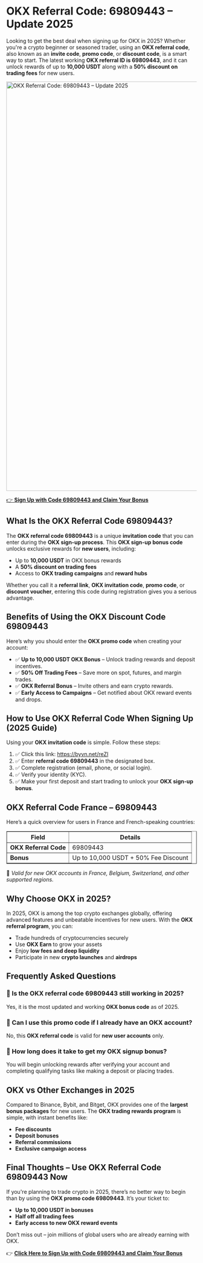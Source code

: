 <h1>OKX Referral Code: 69809443 – Update 2025</h1>
<p>Looking to get the best deal when signing up for OKX in 2025? Whether you're a crypto beginner or seasoned trader, using an <strong>OKX referral code</strong>, also known as an <strong>invite code</strong>, <strong>promo code</strong>, or <strong>discount code</strong>, is a smart way to start. The latest working <strong>OKX referral ID is 69809443</strong>, and it can unlock rewards of up to <strong>10,000 USDT</strong> along with a <strong>50% discount on trading fees</strong> for new users.</p>

<img src="https://images.mirror-media.xyz/publication-images/KQ_zl4dXYWHTEL-cGsRgK.png" alt="OKX Referral Code: 69809443 – Update 2025" width="1080">

<p><a href="https://byvn.net/reZl" target="_blank">👉 <strong>Sign Up with Code 69809443 and Claim Your Bonus</strong></a></p>

<h2>What Is the OKX Referral Code 69809443?</h2>
<p>The <strong>OKX referral code 69809443</strong> is a unique <strong>invitation code</strong> that you can enter during the <strong>OKX sign-up process</strong>. This <strong>OKX sign-up bonus code</strong> unlocks exclusive rewards for <strong>new users</strong>, including:</p>
<ul>
<li>Up to <strong>10,000 USDT</strong> in OKX bonus rewards</li>
<li>A <strong>50% discount on trading fees</strong></li>
<li>Access to <strong>OKX trading campaigns</strong> and <strong>reward hubs</strong></li>
</ul>
<p>Whether you call it a <strong>referral link</strong>, <strong>OKX invitation code</strong>, <strong>promo code</strong>, or <strong>discount voucher</strong>, entering this code during registration gives you a serious advantage.</p>

<h2>Benefits of Using the OKX Discount Code 69809443</h2>
<p>Here’s why you should enter the <strong>OKX promo code</strong> when creating your account:</p>
<ul>
<li>✅ <strong>Up to 10,000 USDT OKX Bonus</strong> – Unlock trading rewards and deposit incentives.</li>
<li>✅ <strong>50% Off Trading Fees</strong> – Save more on spot, futures, and margin trades.</li>
<li>✅ <strong>OKX Referral Bonus</strong> – Invite others and earn crypto rewards.</li>
<li>✅ <strong>Early Access to Campaigns</strong> – Get notified about OKX reward events and drops.</li>
</ul>

<h2>How to Use OKX Referral Code When Signing Up (2025 Guide)</h2>
<p>Using your <strong>OKX invitation code</strong> is simple. Follow these steps:</p>
<ol>
<li>✅ Click this link: <a href="https://byvn.net/reZl" target="_blank">https://byvn.net/reZl</a></li>
<li>✅ Enter <strong>referral code 69809443</strong> in the designated box.</li>
<li>✅ Complete registration (email, phone, or social login).</li>
<li>✅ Verify your identity (KYC).</li>
<li>✅ Make your first deposit and start trading to unlock your <strong>OKX sign-up bonus</strong>.</li>
</ol>

<h2>OKX Referral Code France – 69809443</h2>
<p>Here’s a quick overview for users in France and French-speaking countries:</p>
<table border="1">
<tr><th><strong>Field</strong></th><th><strong>Details</strong></th></tr>
<tr><td><strong>OKX Referral Code</strong></td><td>69809443</td></tr>
<tr><td><strong>Bonus</strong></td><td>Up to 10,000 USDT + 50% Fee Discount</td></tr>
</table>
<p>📢 <em>Valid for new OKX accounts in France, Belgium, Switzerland, and other supported regions.</em></p>

<h2>Why Choose OKX in 2025?</h2>
<p>In 2025, OKX is among the top crypto exchanges globally, offering advanced features and unbeatable incentives for new users. With the <strong>OKX referral program</strong>, you can:</p>
<ul>
<li>Trade hundreds of cryptocurrencies securely</li>
<li>Use <strong>OKX Earn</strong> to grow your assets</li>
<li>Enjoy <strong>low fees and deep liquidity</strong></li>
<li>Participate in new <strong>crypto launches</strong> and <strong>airdrops</strong></li>
</ul>

<h2>Frequently Asked Questions</h2>
<h3>🔹 Is the OKX referral code 69809443 still working in 2025?</h3>
<p>Yes, it is the most updated and working <strong>OKX bonus code</strong> as of 2025.</p>
<h3>🔹 Can I use this promo code if I already have an OKX account?</h3>
<p>No, this <strong>OKX referral code</strong> is valid for <strong>new user accounts</strong> only.</p>
<h3>🔹 How long does it take to get my OKX signup bonus?</h3>
<p>You will begin unlocking rewards after verifying your account and completing qualifying tasks like making a deposit or placing trades.</p>

<h2>OKX vs Other Exchanges in 2025</h2>
<p>Compared to Binance, Bybit, and Bitget, OKX provides one of the <strong>largest bonus packages</strong> for new users. The <strong>OKX trading rewards program</strong> is simple, with instant benefits like:</p>
<ul>
<li><strong>Fee discounts</strong></li>
<li><strong>Deposit bonuses</strong></li>
<li><strong>Referral commissions</strong></li>
<li><strong>Exclusive campaign access</strong></li>
</ul>

<h2>Final Thoughts – Use OKX Referral Code 69809443 Now</h2>
<p>If you're planning to trade crypto in 2025, there’s no better way to begin than by using the <strong>OKX promo code 69809443</strong>. It’s your ticket to:</p>
<ul>
<li><strong>Up to 10,000 USDT in bonuses</strong></li>
<li><strong>Half off all trading fees</strong></li>
<li><strong>Early access to new OKX reward events</strong></li>
</ul>
<p>Don’t miss out – join millions of global users who are already earning with OKX.</p>
<p>👉 <a href="https://byvn.net/reZl" target="_blank"><strong>Click Here to Sign Up with Code 69809443 and Claim Your Bonus</strong></a></p>
